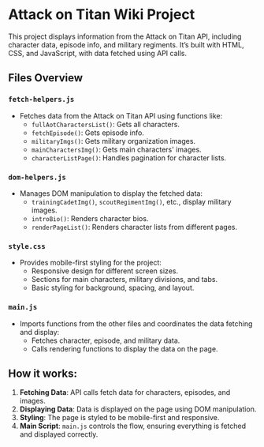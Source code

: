 # Attack on Titan Wiki Project

This project displays information from the Attack on Titan API, including character data, episode info, and military regiments. It’s built with HTML, CSS, and JavaScript, with data fetched using API calls.

## Files Overview

### `fetch-helpers.js`

- Fetches data from the Attack on Titan API using functions like:
  - `fullAotCharactersList()`: Gets all characters.
  - `fetchEpisode()`: Gets episode info.
  - `militaryImgs()`: Gets military organization images.
  - `mainCharactersImg()`: Gets main characters' images.
  - `characterListPage()`: Handles pagination for character lists.

### `dom-helpers.js`

- Manages DOM manipulation to display the fetched data:
  - `trainingCadetImg()`, `scoutRegimentImg()`, etc., display military images.
  - `introBio()`: Renders character bios.
  - `renderPageList()`: Renders character lists from different pages.

### `style.css`

- Provides mobile-first styling for the project:
  - Responsive design for different screen sizes.
  - Sections for main characters, military divisions, and tabs.
  - Basic styling for background, spacing, and layout.

### `main.js`

- Imports functions from the other files and coordinates the data fetching and display:
  - Fetches character, episode, and military data.
  - Calls rendering functions to display the data on the page.

## How it works:

1. **Fetching Data**: API calls fetch data for characters, episodes, and images.
2. **Displaying Data**: Data is displayed on the page using DOM manipulation.
3. **Styling**: The page is styled to be mobile-first and responsive.
4. **Main Script**: `main.js` controls the flow, ensuring everything is fetched and displayed correctly.
